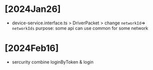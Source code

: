# [2024Jan26]
- device-service.interface.ts > DriverPacket > change `networkId`=> `networkIds`
purpose: some api can use common for some network

# [2024Feb16]
- sercurity combine loginByToken & login